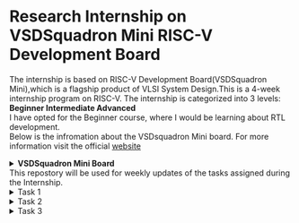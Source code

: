 # Research Internship on VSDSquadron Mini RISC-V Development Board

The internship is based on RISC-V Development Board(VSDSquadron Mini),which is a flagship product of VLSI System Design.This is a 4-week internship program on RISC-V.
The internship is categorized into 3 levels: **Beginner  Intermediate    Advanced** <br>
I have opted for the Beginner course, where I would be learning about RTL development.<br>
Below is the infromation about the VSDsquadron Mini board. For more information visit the official [website](https://www.vlsisystemdesign.com/vsdsquadronmini/)
<details>
  <summary><b>VSDSquadron Mini Board</b></summary>
  <br>
  <p align="center">
  <img src="https://github.com/Naikmeg/VSDSquadron-RISCV/assets/72155259/878bfd69-dc20-4b37-933a-6ca385541c28">
  </p>
  <hr>
    <h3><b>Specifications</b></h3>
    <br>
<p align="center">
  <img src="https://github.com/Naikmeg/VSDSquadron-RISCV/assets/72155259/d880e374-302d-4250-9d8a-f208a360af78">
  </p>  
</details>
This repostory will be used for weekly updates of the tasks assigned during the Internship.

<details>
<summary>Task 1</summary>
  
  ### Meeting was conducted on 16th of February 2024 at 6PM IST
  <hr>
<b>Tasks Assigned:</b>

  * Installation of git
  * Installation of Yosys
  * Installation of iverilog
  * Installation of gtkwave

<hr>

<b>1. Git Installation </b>

Code:<br>
`sudo apt install git-all`<br>

<p align="left">
  <img src="https://github.com/Naikmeg/VSDSquadron-RISCV/assets/72155259/73e1a10e-4b45-446f-bd47-1ada5c274efe">
  </p> 

  <b>2. Yosys Installation </b>

Code:<br>
```
git clone https://github.com/YosysHQ/yosys.git
cd yosys
sudo apt install make
sudo apt-get install build-essential clang bison flex \
    libreadline-dev gawk tcl-dev libffi-dev git \
    graphviz xdot pkg-config python3 libboost-system-dev \
    libboost-python-dev libboost-filesystem-dev zlib1g-dev
make config-gcc
make
sudo make install
```
<p align="left">
  <img src="https://github.com/Naikmeg/VSDSquadron-RISCV/assets/72155259/cec94b78-5a03-4342-a973-56462845812b">
  </p> 

<b>3. Iverilog Installation </b>

Code:<br>
`sudo apt-get install iverilog`<br>

<p align="left">
  <img src="https://github.com/Naikmeg/VSDSquadron-RISCV/assets/72155259/cea20a5c-f6f1-4f35-9fc3-7d610417f826">
  </p> 

<b>4. Gtkwave Installation </b>

Code:<br>
```
sudo apt update
sudo apt install gtkwave
```

<p align="left">
  <img src="https://github.com/Naikmeg/VSDSquadron-RISCV/assets/72155259/5815289b-969a-40d2-8b1f-d8e53eaaeb8b">
  </p> 

</details>
<details>
  <summary>Task 2</summary>

  ### Meeting was conducted on 20th of February 2024 at 6PM IST
  <hr>
<b>Tasks Assigned:</b>
To create a block representation to identify :

* Input Port
* Input Waveform
* Output Port
* Output Waveform
<hr>
<b><p align="center">
  Universal Asynchronous Receiver Transmitter Protocol based hardware transmitter
  </p> </b>
<p align="center">
  <img src="https://github.com/Naikmeg/VSDSquadron-RISCV/assets/72155259/4bc5b24f-cb64-4d57-b1dd-bf089403cbd8">
  </p> 

  ### Protocol Overview
<p align="left">
  <img src="https://github.com/Naikmeg/VSDSquadron-RISCV/assets/72155259/02dc572d-7191-40f1-9795-3abe2e7416c3">
  </p> 
<b>The Idle state refers to that the transmission has not begun.It is represented through a high pulse.The start bit is represented through a 0 pulse and the data is represented through d0 to d7.The following steps are used to transmit the data and receive it.<br></b>
1.Wait until incoming signal becomes 0 (start bit), then start the sampling tick counter<br>
2.When tick counter reaches 7 (middle of start bit), clear tick counter and restart<br>
3.When counter reaches 15 (middle of first data bit), shift bit value into register & restart tick counter<br>
4. Repeat step 3 (N-1) more times to retrieve the remaining data bits<br>
</details>
<details>
<summary>Task 3</summary>
</details>








